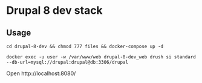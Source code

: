 # Drupal 8 dev stack

## Usage

```
cd drupal-8-dev && chmod 777 files && docker-compose up -d

docker exec -u user -w /var/www/web drupal-8-dev_web drush si standard --db-url=mysql://drupal:drupal@db:3306/drupal
```

Open http://localhost:8080/
